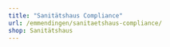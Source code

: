 ```yaml
---
title: "Sanitätshaus Compliance"
url: /emmendingen/sanitaetshaus-compliance/
shop: Sanitätshaus
---
```

